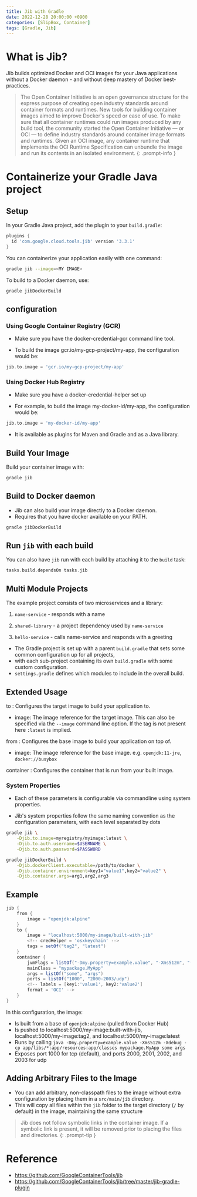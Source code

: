```yaml
---
title: Jib with Gradle
date: 2022-12-28 20:00:00 +0900
categories: [SlipBox, Container]
tags: [Gradle, Jib]
---
```


# What is Jib?
Jib builds optimized Docker and OCI images for your Java applications without a Docker daemon - and without deep mastery of Docker best-practices. 

> The Open Container Initiative is an open governance structure for the express purpose of creating open industry standards around container formats and runtimes. New tools for building container images aimed to improve Docker's speed or ease of use. To make sure that all container runtimes could run images produced by any build tool, the community started the Open Container Initiative — or OCI — to define industry standards around container image formats and runtimes. Given an OCI image, any container runtime that implements the OCI Runtime Specification can unbundle the image and run its contents in an isolated environment.
{: .prompt-info }

# Containerize your Gradle Java project

## Setup

In your Gradle Java project, add the plugin to your `build.gradle`:

```gradle
plugins {
  id 'com.google.cloud.tools.jib' version '3.3.1'
}
```

You can containerize your application easily with one command:

```bash
gradle jib --image=<MY IMAGE>
```

To build to a Docker daemon, use:

```bash
gradle jibDockerBuild
```

## configuration

### Using Google Container Registry (GCR)

- Make sure you have the docker-credential-gcr command line tool.

- To build the image gcr.io/my-gcp-project/my-app, the configuration would be:

```gradle
jib.to.image = 'gcr.io/my-gcp-project/my-app'
```

### Using Docker Hub Registry

- Make sure you have a docker-credential-helper set up

- For example, to build the image my-docker-id/my-app, the configuration would be:

```gradle
jib.to.image = 'my-docker-id/my-app'
```

- It is available as plugins for Maven and Gradle and as a Java library.

## Build Your Image

Build your container image with:

```bash
gradle jib
```

## Build to Docker daemon

- Jib can also build your image directly to a Docker daemon.
- Requires that you have docker available on your PATH.

```bash
gradle jibDockerBuild
```

## Run `jib` with each build

You can also have `jib` run with each build by attaching it to the `build` task:

```gradle
tasks.build.dependsOn tasks.jib
```

## Multi Module Projects

The example project consists of two microservices and a library:

1. `name-service` - responds with a name

2. `shared-library` - a project dependency used by `name-service`

3. `hello-service` - calls name-service and responds with a greeting

- The Gradle project is set up with a parent `build.gradle` that sets some common configuration up for all projects, 
- with each sub-project containing its own `build.gradle` with some custom configuration. 
- `settings.gradle` defines which modules to include in the overall build.



## Extended Usage

to : Configures the target image to build your application to.

- image: The image reference for the target image. This can also be specified via the `--image` command line option. If the tag is not present here `:latest` is implied.

from : Configures the base image to build your application on top of.

- image: The image reference for the base image. e.g. `openjdk:11-jre`, `docker://busybox`

container : Configures the container that is run from your built image.

### System Properties

- Each of these parameters is configurable via commandline using system properties.

- Jib's system properties follow the same naming convention as the configuration parameters, with each level separated by dots

```bash
gradle jib \
    -Djib.to.image=myregistry/myimage:latest \
    -Djib.to.auth.username=$USERNAME \
    -Djib.to.auth.password=$PASSWORD

gradle jibDockerBuild \
    -Djib.dockerClient.executable=/path/to/docker \
    -Djib.container.environment=key1="value1",key2="value2" \
    -Djib.container.args=arg1,arg2,arg3
```

## Example

```gradle
jib {
    from {
        image = "openjdk:alpine"
    }
    to {
        image = "localhost:5000/my-image/built-with-jib"
        <!-- credHelper = 'osxkeychain' -->
        tags = setOf("tag2", "latest")
    }
    container {
        jvmFlags = listOf("-Dmy.property=example.value", "-Xms512m", "-Xdebug")
        mainClass = "mypackage.MyApp"
        args = listOf("some", "args")
        ports = listOf("1000", "2000-2003/udp")
        <!-- labels = [key1:'value1', key2:'value2']
        format = 'OCI' -->
    }
}
```

In this configuration, the image:

- Is built from a base of `openjdk:alpine` (pulled from Docker Hub)
- Is pushed to localhost:5000/my-image:built-with-jib, localhost:5000/my-image:tag2, and localhost:5000/my-image:latest
- Runs by calling `java -Dmy.property=example.value -Xms512m -Xdebug -cp app/libs/*:app/resources:app/classes mypackage.MyApp some args`
- Exposes port 1000 for tcp (default), and ports 2000, 2001, 2002, and 2003 for udp

## Adding Arbitrary Files to the Image

- You can add arbitrary, non-classpath files to the image without extra configuration by placing them in a `src/main/jib` directory.
- This will copy all files within the `jib` folder to the target directory (`/` by default) in the image, maintaining the same structure
> Jib does not follow symbolic links in the container image. If a symbolic link is present, it will be removed prior to placing the files and directories.
{: .prompt-tip }


# Reference
- https://github.com/GoogleContainerTools/jib
- https://github.com/GoogleContainerTools/jib/tree/master/jib-gradle-plugin
